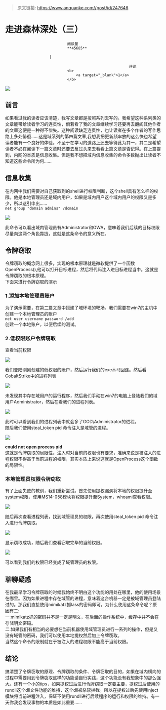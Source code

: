 > 原文链接: https://www.anquanke.com//post/id/247646 


# 走进森林深处（三）


                                阅读量   
                                **45685**
                            
                        |
                        
                                                            评论
                                <b>
                                    <a target="_blank">1</a>
                                </b>
                                                                                    



[![](https://p3.ssl.qhimg.com/t0100520f425c4036da.jpg)](https://p3.ssl.qhimg.com/t0100520f425c4036da.jpg)



## 前言

如果看过我的读者应该清楚，我写文章都是按照系列去写的。我希望这种系列类的文章能带给读者学习的连贯性，倘若看了我的文章继续学习还要再去翻阅其他作者的文章这便是一种得不偿失。这种阅读缺乏连贯性，也让读者在多个作者的写作思路上多处徘徊……这是域系列的第四篇文章,我想我把更新频率放的这么快也希望读者能有一个良好的体验，不至于在学习的道路上还去等待此为其一，其二是希望读者不必在阅读下一篇文章时还要去反过头来去看看上篇文章是否记得。在上篇提到，内网的本质是信息收集。但是我不想把域内信息收集的命令多数抛出让读者不知道这些命令所为何……



## 信息收集

在内网中我们需要对自己获取到的shell进行权限判断，这个shell具有怎么样的权限。他是本地管理员还是域内用户，如果是域内用户这个域内用户的权限又是多少，所以这引申出……<br>`net group "domain admins" /domain`

[![](https://p0.ssl.qhimg.com/t01f7f04300073062da.png)](https://p0.ssl.qhimg.com/t01f7f04300073062da.png)

此命令可以看出域内管理员有Administrator和OWA，意味着我们后续的目标权限尽量向这两个角色靠拢，这就是这条命令的意义所在。



## 令牌窃取

令牌窃取的概念网上很多，实现的根本原理就是微软提供了一个函数OpenProcess(),他可以打开目标进程，然后将代码注入进目标进程当中。这就是令牌窃取的根本原理。<br>
下面来进行令牌窃取的演示

### <a class="reference-link" name="1.%E6%B7%BB%E5%8A%A0%E6%9C%AC%E5%9C%B0%E7%AE%A1%E7%90%86%E5%91%98%E8%B4%A6%E6%88%B7"></a>1.添加本地管理员账户

为了演示需要，在第二篇文章中搭建了域环境的靶场。我们需要在win7的主机中创建一个本地管理员的账户<br>`net user username password /add`<br>
创建一个本地账户，以便后续的测试。

### <a class="reference-link" name="2.%E4%BD%8E%E6%9D%83%E9%99%90%E8%B4%A6%E6%88%B7%E4%BB%A4%E7%89%8C%E7%AA%83%E5%8F%96"></a>2.低权限账户令牌窃取

查看当前权限

[![](https://p5.ssl.qhimg.com/t018852677cc0cf5f88.png)](https://p5.ssl.qhimg.com/t018852677cc0cf5f88.png)

我们登陆刚刚创建的低权限的账户，然后运行我们的exe木马回连。然后看CobaltStrike中的进程列表

[![](https://p2.ssl.qhimg.com/t019f4229072f7c5a21.png)](https://p2.ssl.qhimg.com/t019f4229072f7c5a21.png)

未发现其中存在域用户的运行程序，然后我们手动在win7的电脑上登陆我们的域用户Administrator，然后在看我们的进程列表。

[![](https://p4.ssl.qhimg.com/t01a98b9bd751fb9550.png)](https://p4.ssl.qhimg.com/t01a98b9bd751fb9550.png)

此时可以看到我们的进程列表中就会多了GOD\Administrator的进程。<br>
随后我们使用steal_token pid 命令注入是域管的进程。

[![](https://p0.ssl.qhimg.com/t01165a177bbc179e71.png)](https://p0.ssl.qhimg.com/t01165a177bbc179e71.png)

**could not open process pid**<br>
这就是令牌窃取的局限性，注入时对当前的权限也有要求，准确来说是被注入的进程权限不得高于当前进程的权限，其实本质上来说这就是OpenProcess这个函数的局限性。

### <a class="reference-link" name="%E6%9C%AC%E5%9C%B0%E7%AE%A1%E7%90%86%E5%91%98%E6%9D%83%E9%99%90%E4%BB%A4%E7%89%8C%E7%AA%83%E5%8F%96"></a>本地管理员权限令牌窃取

有了上面失败的教训，我们重新尝试。首先使用提权漏洞将本地的权限提升至system权限，使用MS14-058模块将权限提升至System，whoami查看权限。

[![](https://p4.ssl.qhimg.com/t014c540fa7c0a0451e.png)](https://p4.ssl.qhimg.com/t014c540fa7c0a0451e.png)

随后再次查看进程列表，找到域管理员的权限，再次使用steal_token pid 命令注入进行令牌窃取。

[![](https://p3.ssl.qhimg.com/t017dc6280ec5a4e3b5.png)](https://p3.ssl.qhimg.com/t017dc6280ec5a4e3b5.png)

显示窃取成功，随后我们查看窃取完毕的当前权限。

[![](https://p3.ssl.qhimg.com/t01a26589c8fec16c00.png)](https://p3.ssl.qhimg.com/t01a26589c8fec16c00.png)

可以看到我们的权限已经变成了域管理员的权限。



## 聊聊疑惑

在我最早学习令牌窃取的时候我始终不明白这个功能的用处在哪里，他的使用场景在哪里。因为如果进程中存在域管的进程，意味着这台机器一定是被域管理员登陆过的。那我们直接使用mimikatz抓lass的密码即可，为什么使用这条命令呢？原因有二:<br>
一:mimikatz抓的密码并不是一定是明文，在后面的操作系统中，缓存中并不会在存储明文密码。<br>
二:如果我们有相当的必要想在当前机器使用域管理员进行一系列的操作，但是又没有域管的密码，我们可以使用本地提权然后加上令牌窃取。<br>
当然这个命令的限制就在于被注入的进程权限不能高于当前权限。



## 结论

搞清楚了令牌窃取的原理、令牌窃取的条件、令牌窃取的目的，如果在域内横向的过程中需要用到令牌窃取这样的功能请自行实践，这个功能没有我想象中的那么强大。还有一个小的tips，如果提权过后进行令牌窃取一定要主要，提权过后使用的rundll这个dll文件功能的维持，这个dll被杀软拦截。所以在提权过后先使用inject模块将当前进程注入，保证不使用rundll进行后续程序的运行和权限的维持。有一天你我会发现事物的本质是如此重要……
